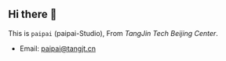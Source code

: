 ## Hi there 👋

This is `paipai` (paipai-Studio), From _TangJin Tech Beijing Center_.

* Email: paipai@tangjt.cn
